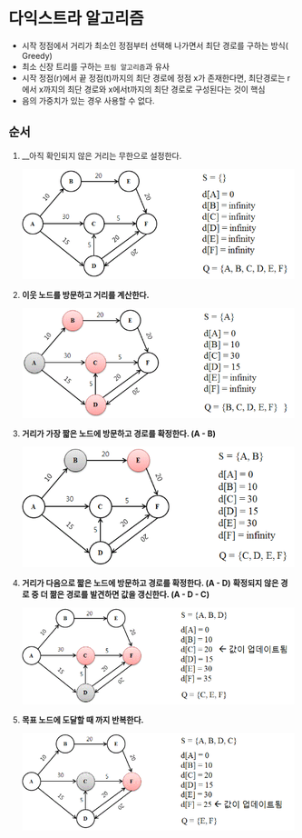 # 다익스트라 알고리즘

- 시작 정점에서 거리가 최소인 정점부터 선택해 나가면서 최단 경로를 구하는 방식( Greedy)
- 최소 신장 트리를 구하는 `프림 알고리즘`과 유사
- 시작 정점(r)에서 끝 정점(t)까지의 최단 경로에 정점 x가 존재한다면, 최단경로는 r에서 x까지의 최단 경로와 x에서t까지의 최단 경로로 구성된다는 것이 핵심
- 음의 가중치가 있는 경우 사용할 수 없다.



## 순서

1. __아직 확인되지 않은 거리는 무한으로 설정한다.

   ![파일:LLFVSXa.gif](Dijkstra.assets/Dijkstra1.jpg)

   

2. __이웃 노드를 방문하고 거리를 계산한다.__

   ![파일:J2C43pj.gif](Dijkstra.assets/Dijkstra2.jpg)

   

3. __거리가 가장 짧은 노드에 방문하고 경로를 확정한다. (A - B)__

   ![파일:yaWRlZM.gif](Dijkstra.assets/Dijkstra3.jpg)

   

4. __거리가 다음으로 짧은 노드에 방문하고 경로를 확정한다. (A - D)__
   __확정되지 않은 경로 중 더 짦은 경로를 발견하면 값을 갱신한다. (A - D - C)__

   ![파일:PfbUgIx.gif](Dijkstra.assets/Dijkstra4.jpg)

   

5. __목표 노드에 도달할 때 까지 반복한다.__

   ![파일:UGvHXBg.gif](Dijkstra.assets/Dijkstra5.jpg)



